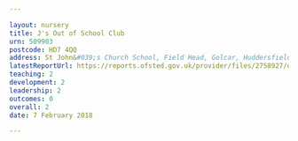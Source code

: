 ```yaml
---

layout: nursery
title: J's Out of School Club
urn: 509903
postcode: HD7 4QQ
address: St John&#039;s Church School, Field Head, Golcar, Huddersfield, HD7 4QQ
latestReportUrl: https://reports.ofsted.gov.uk/provider/files/2758927/urn/509903.pdf
teaching: 2
development: 2
leadership: 2
outcomes: 0
overall: 2
date: 7 February 2018

---
```

